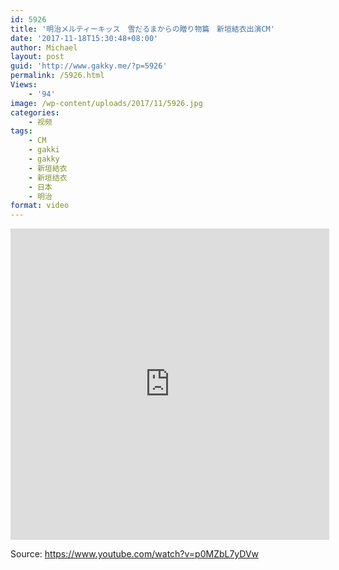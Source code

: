 ```yaml
---
id: 5926
title: '明治メルティーキッス　雪だるまからの贈り物篇　新垣結衣出演CM'
date: '2017-11-18T15:30:48+08:00'
author: Michael
layout: post
guid: 'http://www.gakky.me/?p=5926'
permalink: /5926.html
Views:
    - '94'
image: /wp-content/uploads/2017/11/5926.jpg
categories:
    - 视频
tags:
    - CM
    - gakki
    - gakky
    - 新垣結衣
    - 新垣结衣
    - 日本
    - 明治
format: video
---
```


<iframe allowfullscreen="allowfullscreen" frameborder="0" height="498" loading="lazy" src="http://player.youku.com/embed/XMzE2NjMwNjY3Ng==" width="510"></iframe>

Source: <https://www.youtube.com/watch?v=p0MZbL7yDVw>